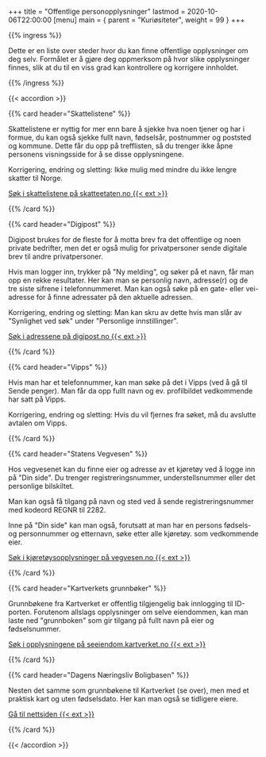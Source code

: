 +++
title = "Offentlige personopplysninger"
lastmod = 2020-10-06T22:00:00
[menu]
main = { parent = "Kuriøsiteter", weight = 99 }
+++

{{% ingress %}}

Dette er en liste over steder hvor du kan finne offentlige opplysninger om deg selv. Formålet er å
gjøre deg oppmerksom på hvor slike opplysninger finnes, slik at du til en viss grad kan kontrollere
og korrigere innholdet.

{{% /ingress %}}

{{< accordion >}}

{{% card header="Skattelistene" %}}

Skattelistene er nyttig for mer enn bare å sjekke hva noen tjener og har i formue, du kan også
sjekke fullt navn, fødselsår, postnummer og poststed og kommune. Dette får du opp på trefflisten,
så du trenger ikke åpne personens visningsside for å se disse opplysningene.

Korrigering, endring og sletting: Ikke mulig med mindre du ikke lengre skatter til Norge.

[Søk i skattelistene på skatteetaten.no {{< ext >}}
](https://www.skatteetaten.no/person/skatt/skatteoppgjor/skattelistene/)

{{% /card %}}

{{% card header="Digipost" %}}

Digipost brukes for de fleste for å motta brev fra det offentlige og noen private bedrifter, men
det er også mulig for privatpersoner sende digitale brev til andre privatpersoner.

Hvis man logger inn, trykker på "Ny melding", og søker på et navn, får man opp en rekke resultater.
Her kan man se personlig navn, adresse(r) og de tre siste sifrene i telefonnummeret. Man kan også
søke på en gate- eller vei- adresse for å finne adressater på den aktuelle adressen.

Korrigering, endring og sletting: Man kan skru av dette hvis man slår av "Synlighet ved søk" under
"Personlige innstillinger".

[Søk i adressene på digipost.no {{< ext >}}
](https://www.digipost.no/)

{{% /card %}}

{{% card header="Vipps" %}}

Hvis man har et telefonnummer, kan man søke på det i Vipps (ved å gå til Sende penger). Man får da
opp fullt navn og ev. profilbildet vedkommende har satt på Vipps.

Korrigering, endring og sletting: Hvis du vil fjernes fra søket, må du avslutte avtalen om Vipps.

{{% /card %}}

{{% card header="Statens Vegvesen" %}}

Hos vegvesenet kan du finne eier og adresse av et kjøretøy ved å logge inn på "Din side". Du
trenger registreringsnummer, understellsnummer eller det personlige bilskiltet.

Man kan også få tilgang på navn og sted ved å sende registreringsnummer med kodeord REGNR til 2282.

Inne på "Din side" kan man også, forutsatt at man har en persons fødsels- og personnummer og
etternavn, søke etter alle kjøretøy. som vedkommende eier.

[Søk i kjøretøysopplysninger på vegvesen.no
{{< ext >}}](https://www.vegvesen.no/kjoretoy/Kjop+og+salg/Kjøretøyopplysninger/finn-kjoretoyets-eier)

{{% /card %}}

{{% card header="Kartverkets grunnbøker" %}}

Grunnbøkene fra Kartverket er offentlig tilgjengelig bak innlogging til ID-porten. Forutenom
allslags opplysninger om selve eiendommen, kan man laste ned "grunnboken" som gir tilgang på fullt
navn på eier og fødselsnummer.

[Søk i opplysningene på seeiendom.kartverket.no {{< ext >}}](https://seeiendom.kartverket.no)

{{% /card %}}

{{% card header="Dagens Næringsliv Boligbasen" %}}

Nesten det samme som grunnbøkene til Kartverket (se over), men med et praktisk kart og uten
fødselsdato. Her kan man også se tidligere eiere.

[Gå til nettsiden {{< ext >}}](https://www.dn.no/boligpriser)

{{% /card %}}

{{< /accordion >}}
